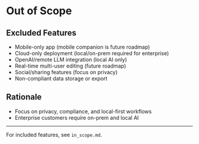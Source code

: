 # Out of Scope

## Excluded Features

- Mobile-only app (mobile companion is future roadmap)
- Cloud-only deployment (local/on-prem required for enterprise)
- OpenAI/remote LLM integration (local AI only)
- Real-time multi-user editing (future roadmap)
- Social/sharing features (focus on privacy)
- Non-compliant data storage or export

## Rationale

- Focus on privacy, compliance, and local-first workflows
- Enterprise customers require on-prem and local AI

---

For included features, see `in_scope.md`.

